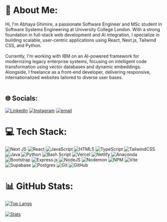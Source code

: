 # 💫 About Me:
Hi, I'm Abhaya Ghimire, a passionate Software Engineer and MSc student in Software Systems Engineering at University College London. With a strong foundation in full-stack web development and AI integration, I specialize in building scalable, user-centric applications using React, Next.js, Tailwind CSS, and Python.<br><br>
Currently, I'm working with IBM on an AI-powered framework for modernizing legacy enterprise systems, focusing on intelligent code transformation using vector databases and dynamic embeddings. Alongside, I freelance as a front-end developer, delivering responsive, internationalized websites tailored to diverse user bases.<br><br>


## 🌐 Socials:
[![LinkedIn](https://img.shields.io/badge/LinkedIn-%230077B5.svg?logo=linkedin&logoColor=white)](https://linkedin.com/in/abhaya-raj-ghimire/) 
[![Instagram](https://img.shields.io/badge/Instagram-%23E4405F.svg?logo=Instagram&logoColor=white)](https://instagram.com/abhaya.ghimire/) 
[![email](https://img.shields.io/badge/Email-D14836?logo=gmail&logoColor=white)](mailto:abhaya2057@gmail.com) 


# 💻 Tech Stack:
![Next JS](https://img.shields.io/badge/Next-black?style=for-the-badge&logo=next.js&logoColor=white)
![React](https://img.shields.io/badge/react-%2320232a.svg?style=for-the-badge&logo=react&logoColor=%2361DAFB)
![JavaScript](https://img.shields.io/badge/javascript-%23323330.svg?style=for-the-badge&logo=javascript&logoColor=%23F7DF1E) ![HTML5](https://img.shields.io/badge/html5-%23E34F26.svg?style=for-the-badge&logo=html5&logoColor=white) ![TypeScript](https://img.shields.io/badge/typescript-%23007ACC.svg?style=for-the-badge&logo=typescript&logoColor=white) ![TailwindCSS](https://img.shields.io/badge/tailwindcss-%2338B2AC.svg?style=for-the-badge&logo=tailwind-css&logoColor=white) ![Java](https://img.shields.io/badge/java-%23ED8B00.svg?style=for-the-badge&logo=openjdk&logoColor=white)   ![Python](https://img.shields.io/badge/python-3670A0?style=for-the-badge&logo=python&logoColor=ffdd54) ![Bash Script](https://img.shields.io/badge/bash_script-%23121011.svg?style=for-the-badge&logo=gnu-bash&logoColor=white) ![Vercel](https://img.shields.io/badge/vercel-%23000000.svg?style=for-the-badge&logo=vercel&logoColor=white) ![Netlify](https://img.shields.io/badge/netlify-%23000000.svg?style=for-the-badge&logo=netlify&logoColor=#00C7B7) ![Anaconda](https://img.shields.io/badge/Anaconda-%2344A833.svg?style=for-the-badge&logo=anaconda&logoColor=white) ![Bootstrap](https://img.shields.io/badge/bootstrap-%238511FA.svg?style=for-the-badge&logo=bootstrap&logoColor=white) ![Express.js](https://img.shields.io/badge/express.js-%23404d59.svg?style=for-the-badge&logo=express&logoColor=%2361DAFB) ![NodeJS](https://img.shields.io/badge/node.js-6DA55F?style=for-the-badge&logo=node.js&logoColor=white) ![Nodemon](https://img.shields.io/badge/NODEMON-%23323330.svg?style=for-the-badge&logo=nodemon&logoColor=%BBDEAD) ![NPM](https://img.shields.io/badge/NPM-%23CB3837.svg?style=for-the-badge&logo=npm&logoColor=white)  ![Vite](https://img.shields.io/badge/vite-%23646CFF.svg?style=for-the-badge&logo=vite&logoColor=white) ![Supabase](https://img.shields.io/badge/Supabase-3ECF8E?style=for-the-badge&logo=supabase&logoColor=white) ![Postgres](https://img.shields.io/badge/postgres-%23316192.svg?style=for-the-badge&logo=postgresql&logoColor=white) ![Git](https://img.shields.io/badge/git-%23F05033.svg?style=for-the-badge&logo=git&logoColor=white) ![GitHub](https://img.shields.io/badge/github-%23121011.svg?style=for-the-badge&logo=github&logoColor=white)
# 📊 GitHub Stats:
<!-- ![](https://nirzak-streak-stats.vercel.app/?user=Abhayaghmr11&theme=blueberry&hide_border=true)<br/> -->
[![Top Langs](https://github-readme-stats-eight-theta.vercel.app/api/top-langs/?username=Abhayaghmr11&count_private=true&layout=compact&theme=transparent&hide=Objective-C,CMake,GLSL&langs_count=8)](https://github.com/anuraghazra/github-readme-stats)<br/></br>
[![Stats](https://github-readme-stats-eight-theta.vercel.app/api?username=Abhayaghmr11&theme=transparent&count_private=true&show_icons=true&hide=prs,issues,contribs)](https://github.com/anuraghazra/github-readme-stats)


<!-- Proudly created with GPRM ( https://gprm.itsvg.in ) -->
